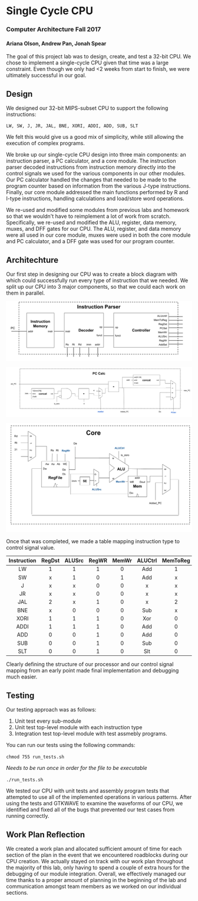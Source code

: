 # Single Cycle CPU

### Computer Architecture Fall 2017
#### Ariana Olson, Andrew Pan, Jonah Spear

The goal of this project lab was to design, create, and test a 32-bit CPU. We chose to implement a single-cycle CPU given that time was a large constraint. Even though we only had <2 weeks from start to finish, we were ultimately successful in our goal.

## Design

We designed our 32-bit MIPS-subset CPU to support the following instructions:

	LW, SW, J, JR, JAL, BNE, XORI, ADDI, ADD, SUB, SLT

We felt this would give us a good mix of simplicity, while still allowing the execution of complex programs.

We broke up our single-cycle CPU design into three main components: an instruction parser, a PC calculator, and a core module.  The instruction parser decoded instructions from instruction memory directly into the control signals we used for the various components in our other modules.  Our PC calculator handled the changes that needed to be made to the program counter based on information from the various J-type instructions.  Finally, our core module addressed the main functions performed by R and I-type instructions, handling calculations and load/store word operations.

We re-used and modified some modules from previous labs and homework so that we wouldn't have to reimplement a lot of work from scratch.  Specifically, we re-used and modified the ALU, register, data memory, muxes, and DFF gates for our CPU.  The ALU, register, and data memory were all used in our core module, muxes were used in both the core module and PC calculator, and a DFF gate was used for our program counter.  

## Architechture

Our first step in designing our CPU was to create a block diagram with which could successfully run every type of instruction that we needed. We split up our CPU into 3 major components, so that we could each work on them in parallel.

![Instruction Parser Diagram](https://github.com/arianaolson419/Lab3/blob/master/Static/Instruction%20Parser.png "Instruction Parser Diagram")

![PC Calc Diagram](https://github.com/arianaolson419/Lab3/blob/master/Static/PC%20Calc.png "PC Calc Diagram")

![Core Diagram](https://github.com/arianaolson419/Lab3/blob/master/Static/Core.png "Core Diagram")

Once that was completed, we made a table mapping instruction type to control signal value.

Instruction | RegDst | ALUSrc | RegWR | MemWr | ALUCtrl | MemToReg | PCSel | AddSel |
:----------:|:------:|:------:|:-----:|:-----:|:-------:|:--------:|:-----:|:------:|
LW          | 1      | 1      | 1     | 0     | Add     | 1        | 1     | 0      |
SW          | x      | 1      | 0     | 1     | Add     | x        | 1     | 0      |
J           | x      | x      | 0     | 0     | x       | x        | 0     | 0      |
JR          | x      | x      | 0     | 0     | x       | x        | 2     | 0      |
JAL         | 2      | x      | 1     | 0     | x       | 2        | 0     | 0      |
BNE         | x      | 0      | 0     | 0     | Sub     | x        | 1     | 1      |
XORI        | 1      | 1      | 1     | 0     | Xor     | 0        | 1     | 0      |
ADDI        | 1      | 1      | 1     | 0     | Add     | 0        | 1     | 0      |
ADD         | 0      | 0      | 1     | 0     | Add     | 0        | 1     | 0      |
SUB         | 0      | 0      | 1     | 0     | Sub     | 0        | 1     | 0      |
SLT         | 0      | 0      | 1     | 0     | Slt     | 0        | 1     | 0      |


Clearly defining the structure of our processor and our control signal mapping from an early point made final implementation and debugging much easier.

## Testing

Our testing approach was as follows:
1. Unit test every sub-module
2. Unit test top-level module with each instruction type
3. Integration test top-level module with test assmebly programs. 


You can run our tests using the following commands:

`chmod 755 run_tests.sh`

*Needs to be run once in order for the file to be executable*

`./run_tests.sh`


We tested our CPU with unit tests and assembly program tests that attempted to use all of the implemented operations in various patterns.  After using the tests and GTKWAVE to examine the waveforms of our CPU, we identified and fixed all of the bugs that prevented our test cases from running correctly.  

## Work Plan Reflection

We created a work plan and allocated sufficient amount of time for each section of the plan in the event that we encountered roadblocks during our CPU creation.  We actually stayed on track with our work plan throughout the majority of this lab, only having to spend a couple of extra hours for the debugging of our module integration.  Overall, we effectively managed our time thanks to a proper amount of planning in the beginning of the lab and communication amongst team members as we worked on our individual sections.
